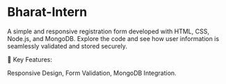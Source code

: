 # Bharat-Intern
A simple and responsive registration form developed with HTML, CSS, Node.js, and MongoDB. Explore the code and see how user information is seamlessly validated and stored securely.

🚀 Key Features:

Responsive Design,
Form Validation,
MongoDB Integration.
